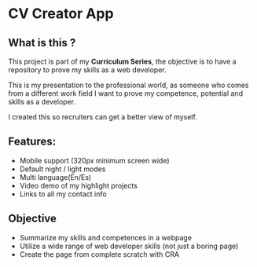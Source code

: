# CV Creator App

## What is this ?

This project is part of my **Curriculum Series**, the objective is to have a repository to prove my skills as a web developer.

This is my presentation to the professional world, as someone who comes from a different work field I want to prove my competence, potential and skills as a developer.

I created this so recruiters can get a better view of myself.

## Features:

- Mobile support (320px minimum screen wide)
- Default night / light modes
- Multi language(En/Es)
- Video demo of my highlight projects
- Links to all my contact info

## Objective

- Summarize my skills and competences in a webpage
- Utilize a wide range of web developer skills (not just a boring page)
- Create the page from complete scratch with CRA
